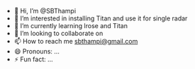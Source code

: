 - 👋 Hi, I’m @SBThampi
- 👀 I’m interested in installing Titan and use it for single radar
- 🌱 I’m currently learning lrose and Titan 
- 💞️ I’m looking to collaborate on 
- 📫 How to reach me sbthampi@gmail.com
- 😄 Pronouns: ...
- ⚡ Fun fact: ...

<!---
SBThampi/SBThampi is a ✨ special ✨ repository because its `README.md` (this file) appears on your GitHub profile.
You can click the Preview link to take a look at your changes.
--->
